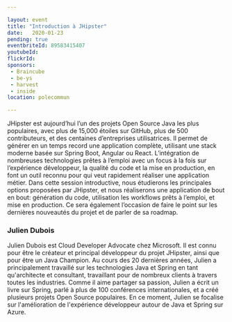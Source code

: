 ```yaml
---

layout: event
title: "Introduction à JHipster"
date:   2020-01-23
pending: true
eventbriteId: 89583415407
youtubeId: 
flickrId:
sponsors:
 - Braincube
 - be-ys
 - harvest
 - inside
location: polecommun

---
```


JHipster est aujourd’hui l’un des projets Open Source Java les plus populaires, avec plus de 15,000 étoiles sur GitHub, plus de 500 contributeurs, et des centaines d’entreprises utilisatrices. Il permet de générer en un temps record une application complète, utilisant une stack moderne basée sur Spring Boot, Angular ou React. L’intégration de nombreuses technologies prêtes à l’emploi avec un focus à la fois sur l’expérience développeur, la qualité du code et la mise en production, en font un outil reconnu pour qui veut rapidement réaliser une application métier.
Dans cette session introductive, nous étudierons les principales options proposées par JHipster, et nous réaliserons une application de bout en bout: génération du code, utilisation les workflows prêts à l’emploi, et mise en production. Ce sera également l’occasion de faire le point sur les dernières nouveautés du projet et de parler de sa roadmap.

### Julien Dubois

Julien Dubois est Cloud Developer Advocate chez Microsoft.
Il est connu pour être le créateur et principal développeur du projet JHipster, ainsi que pour être un Java Champion. Au cours des 20 dernières années, Julien a principalement travaillé sur les technologies Java et Spring en tant qu'architecte et consultant, travaillant pour de nombreux clients à travers toutes les industries. Comme il aime partager sa passion, Julien a écrit un livre sur Spring, parlé à plus de 100 conférences internationales, et a créé plusieurs projets Open Source populaires. En ce moment, Julien se focalise sur l'amélioration de l'expérience développeur autour de Java et Spring sur Azure.
